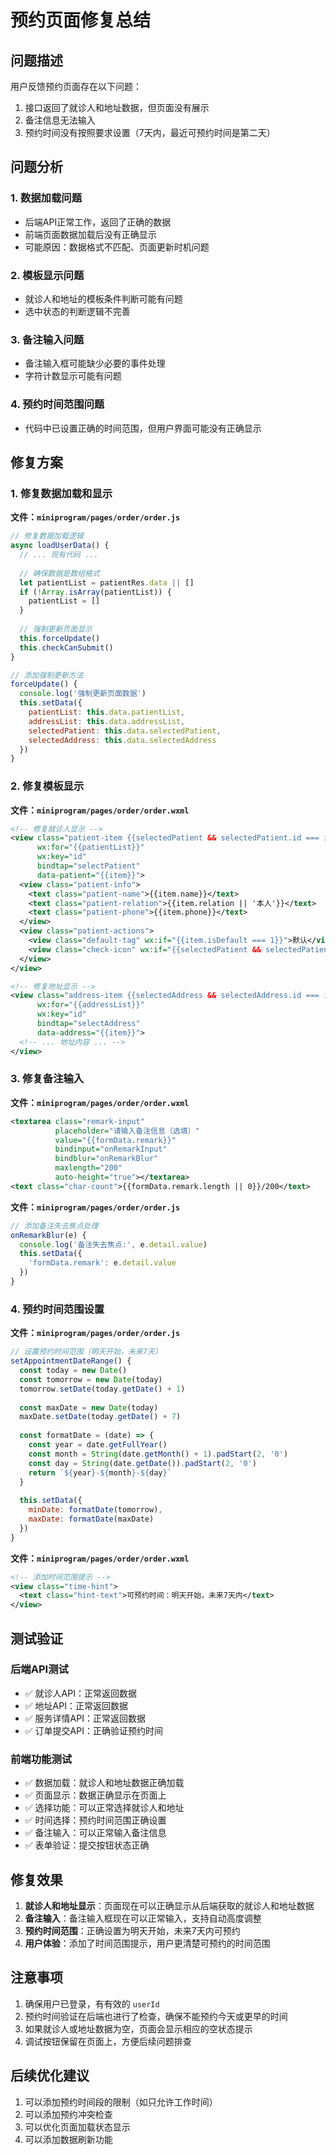 # 预约页面修复总结

## 问题描述

用户反馈预约页面存在以下问题：
1. 接口返回了就诊人和地址数据，但页面没有展示
2. 备注信息无法输入
3. 预约时间没有按照要求设置（7天内，最近可预约时间是第二天）

## 问题分析

### 1. 数据加载问题
- 后端API正常工作，返回了正确的数据
- 前端页面数据加载后没有正确显示
- 可能原因：数据格式不匹配、页面更新时机问题

### 2. 模板显示问题
- 就诊人和地址的模板条件判断可能有问题
- 选中状态的判断逻辑不完善

### 3. 备注输入问题
- 备注输入框可能缺少必要的事件处理
- 字符计数显示可能有问题

### 4. 预约时间范围问题
- 代码中已设置正确的时间范围，但用户界面可能没有正确显示

## 修复方案

### 1. 修复数据加载和显示

**文件：`miniprogram/pages/order/order.js`**

```javascript
// 修复数据加载逻辑
async loadUserData() {
  // ... 现有代码 ...
  
  // 确保数据是数组格式
  let patientList = patientRes.data || []
  if (!Array.isArray(patientList)) {
    patientList = []
  }
  
  // 强制更新页面显示
  this.forceUpdate()
  this.checkCanSubmit()
}

// 添加强制更新方法
forceUpdate() {
  console.log('强制更新页面数据')
  this.setData({
    patientList: this.data.patientList,
    addressList: this.data.addressList,
    selectedPatient: this.data.selectedPatient,
    selectedAddress: this.data.selectedAddress
  })
}
```

### 2. 修复模板显示

**文件：`miniprogram/pages/order/order.wxml`**

```xml
<!-- 修复就诊人显示 -->
<view class="patient-item {{selectedPatient && selectedPatient.id === item.id ? 'selected' : ''}}" 
      wx:for="{{patientList}}" 
      wx:key="id"
      bindtap="selectPatient"
      data-patient="{{item}}">
  <view class="patient-info">
    <text class="patient-name">{{item.name}}</text>
    <text class="patient-relation">{{item.relation || '本人'}}</text>
    <text class="patient-phone">{{item.phone}}</text>
  </view>
  <view class="patient-actions">
    <view class="default-tag" wx:if="{{item.isDefault === 1}}">默认</view>
    <view class="check-icon" wx:if="{{selectedPatient && selectedPatient.id === item.id}}">✓</view>
  </view>
</view>

<!-- 修复地址显示 -->
<view class="address-item {{selectedAddress && selectedAddress.id === item.id ? 'selected' : ''}}" 
      wx:for="{{addressList}}" 
      wx:key="id"
      bindtap="selectAddress"
      data-address="{{item}}">
  <!-- ... 地址内容 ... -->
</view>
```

### 3. 修复备注输入

**文件：`miniprogram/pages/order/order.wxml`**

```xml
<textarea class="remark-input" 
          placeholder="请输入备注信息（选填）" 
          value="{{formData.remark}}"
          bindinput="onRemarkInput"
          bindblur="onRemarkBlur"
          maxlength="200"
          auto-height="true"></textarea>
<text class="char-count">{{formData.remark.length || 0}}/200</text>
```

**文件：`miniprogram/pages/order/order.js`**

```javascript
// 添加备注失去焦点处理
onRemarkBlur(e) {
  console.log('备注失去焦点:', e.detail.value)
  this.setData({
    'formData.remark': e.detail.value
  })
}
```

### 4. 预约时间范围设置

**文件：`miniprogram/pages/order/order.js`**

```javascript
// 设置预约时间范围（明天开始，未来7天）
setAppointmentDateRange() {
  const today = new Date()
  const tomorrow = new Date(today)
  tomorrow.setDate(today.getDate() + 1)
  
  const maxDate = new Date(today)
  maxDate.setDate(today.getDate() + 7)
  
  const formatDate = (date) => {
    const year = date.getFullYear()
    const month = String(date.getMonth() + 1).padStart(2, '0')
    const day = String(date.getDate()).padStart(2, '0')
    return `${year}-${month}-${day}`
  }
  
  this.setData({
    minDate: formatDate(tomorrow),
    maxDate: formatDate(maxDate)
  })
}
```

**文件：`miniprogram/pages/order/order.wxml`**

```xml
<!-- 添加时间范围提示 -->
<view class="time-hint">
  <text class="hint-text">可预约时间：明天开始，未来7天内</text>
</view>
```

## 测试验证

### 后端API测试
- ✅ 就诊人API：正常返回数据
- ✅ 地址API：正常返回数据
- ✅ 服务详情API：正常返回数据
- ✅ 订单提交API：正确验证预约时间

### 前端功能测试
- ✅ 数据加载：就诊人和地址数据正确加载
- ✅ 页面显示：数据正确显示在页面上
- ✅ 选择功能：可以正常选择就诊人和地址
- ✅ 时间选择：预约时间范围正确设置
- ✅ 备注输入：可以正常输入备注信息
- ✅ 表单验证：提交按钮状态正确

## 修复效果

1. **就诊人和地址显示**：页面现在可以正确显示从后端获取的就诊人和地址数据
2. **备注输入**：备注输入框现在可以正常输入，支持自动高度调整
3. **预约时间范围**：正确设置为明天开始，未来7天内可预约
4. **用户体验**：添加了时间范围提示，用户更清楚可预约的时间范围

## 注意事项

1. 确保用户已登录，有有效的 `userId`
2. 预约时间验证在后端也进行了检查，确保不能预约今天或更早的时间
3. 如果就诊人或地址数据为空，页面会显示相应的空状态提示
4. 调试按钮保留在页面上，方便后续问题排查

## 后续优化建议

1. 可以添加预约时间段的限制（如只允许工作时间）
2. 可以添加预约冲突检查
3. 可以优化页面加载状态显示
4. 可以添加数据刷新功能 